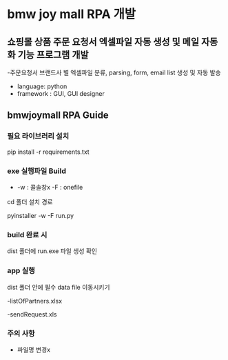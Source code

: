 # bmw joy mall RPA 개발

## 쇼핑몰 상품 주문 요청서 엑셀파일 자동 생성 및 메일 자동화 기능 프로그램 개발

-주문요청서 브랜드사 별 엑셀파일 분류, parsing, form, email list 생성 및 자동 발송
- language: python
- framework : GUI, GUI designer

## bmwjoymall RPA Guide

### 필요 라이브러리 설치 

pip install -r requirements.txt

### exe 실행파일 Build
- -w : 콜솔창x -F : onefile 

cd 폴더 설치 경로

pyinstaller -w -F run.py

### build 완료 시

dist 폴더에 run.exe 파일 생성 확인

### app 실행

dist 폴더 안에 필수 data file 이동시키기 

-listOfPartners.xlsx 

-sendRequest.xls 

### 주의 사항
- 파일명 변경x
